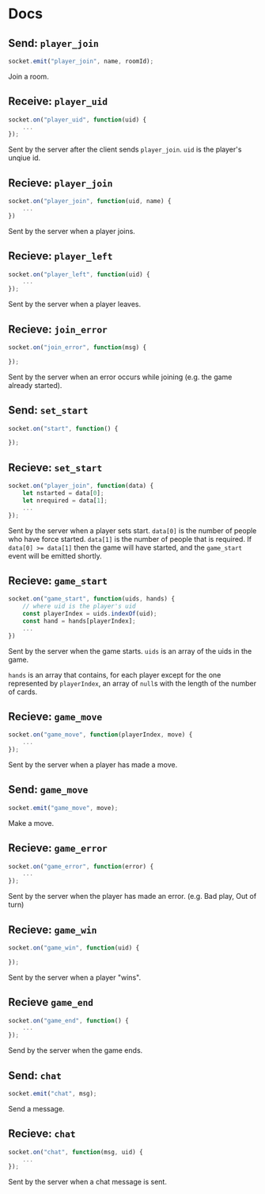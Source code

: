 # Docs
## Send: `player_join`
```js
socket.emit("player_join", name, roomId);
```
Join a room.

## Receive: `player_uid`
```js
socket.on("player_uid", function(uid) {
	...
});
```
Sent by the server after the client sends `player_join`. `uid` is the player's unqiue id.

## Recieve: `player_join`
```js
socket.on("player_join", function(uid, name) {
	...
})
```
Sent by the server when a player joins.


## Recieve: `player_left`
```js
socket.on("player_left", function(uid) {
	...
});
```
Sent by the server when a player leaves.

## Recieve: `join_error`
```js
socket.on("join_error", function(msg) {

});
```
Sent by the server when an error occurs while joining (e.g. the game already started).

## Send: `set_start`
```js
socket.on("start", function() {

});
```

## Recieve: `set_start`
```js
socket.on("player_join", function(data) {
	let nstarted = data[0];
	let nrequired = data[1];
	...
});
```
Sent by the server when a player sets start. `data[0]` is the number of people who have force started. `data[1]` is the number of people that is required. If `data[0] >= data[1]` then the game will have started, and the `game_start` event will be emitted shortly.

## Recieve: `game_start`
```js
socket.on("game_start", function(uids, hands) {
	// where uid is the player's uid
	const playerIndex = uids.indexOf(uid);
	const hand = hands[playerIndex];
	...
})
```
Sent by the server when the game starts. `uids` is an array of the uids in the game.

`hands` is an array that contains, for each player except for the one represented by `playerIndex`, an array of `null`s with the length of the number of cards.

## Recieve: `game_move`
```js
socket.on("game_move", function(playerIndex, move) {
	...
});
```
Sent by the server when a player has made a move.

## Send: `game_move`
```js
socket.emit("game_move", move);
```
Make a move.

## Recieve: `game_error`
```js
socket.on("game_error", function(error) {
	...
});
```
Sent by the server when the player has made an error. (e.g. Bad play, Out of turn)

## Recieve: `game_win`
```js
socket.on("game_win", function(uid) {

});
```
Sent by the server when a player "wins".

## Recieve `game_end`
```js
socket.on("game_end", function() {
	...
});
```
Send by the server when the game ends.

## Send: `chat`
```js
socket.emit("chat", msg);
```
Send a message.

## Recieve: `chat`
```js
socket.on("chat", function(msg, uid) {
	...
});
```
Sent by the server when a chat message is sent.
